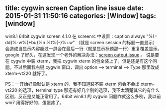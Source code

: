 title: cygwin screen Caption line issue
date: 2015-01-31 11:50:16
categories: [Window]
tags: [window]
---

win8.1 64bit cygwin screen 4.1.0 在 screenrc 中设置：caption always "%{= dd}%-w%{+bu}%n %t%{-}%+w" （就是 screen session 的标题一直显示） 会造成当显示内容超过一屏会在最后一行（就是显示标题那一行）重复覆盖显示。 google 了好久，在这发现一个老外的解决办法：[screen output issue](http://stackoverflow.com/questions/18881116/gnu-screen-output-that-causes-the-screen-to-scroll-leaves-garbage-at-the-bottom "screen output issue")  。 说是要在 cygwin 中装 xterm，我把 cygwin xterm 的包全装上了，但是还是有这个问题。不过后面我右键 cygwin 窗口，调出 option --> terminal --> Type 那里改成 xterm-vt220 就好了。

PS：一开始好像默认是 xterm 的，我不知道装不装 xterm 包会不会出 xterm-vt220 的选项，terminal type 那还有好几个别的选项，我不太清楚其它的有什么区别，反正是又能正常用了。64bit win8.1 的 cygwin 问题咋就这么多咧，我以前 win7 用得好好的，蛋蛋疼了。


